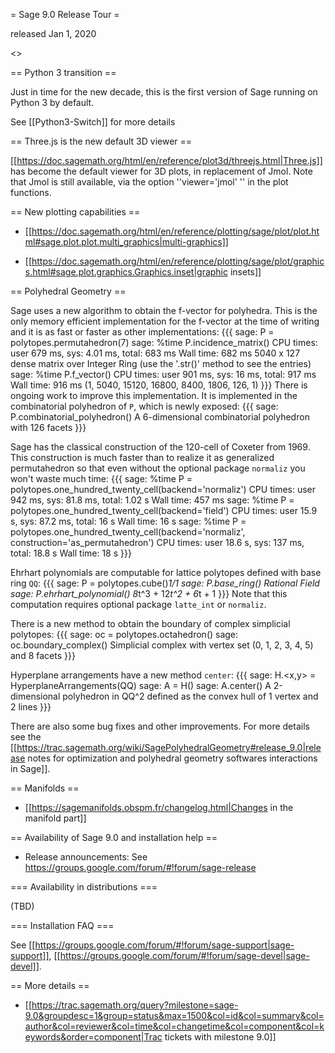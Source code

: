 = Sage 9.0 Release Tour =

released Jan 1, 2020

<<TableOfContents>>

== Python 3 transition ==

Just in time for the new decade, this is the first version of Sage running on Python 3 by default. 

See [[Python3-Switch]] for more details

== Three.js is the new default 3D viewer ==

[[https://doc.sagemath.org/html/en/reference/plot3d/threejs.html|Three.js]] has become the default viewer for 3D plots, in replacement of Jmol. Note that Jmol is still available, via the option ''viewer='jmol' '' in the plot functions. 

== New plotting capabilities ==

* [[https://doc.sagemath.org/html/en/reference/plotting/sage/plot/plot.html#sage.plot.plot.multi_graphics|multi-graphics]]

* [[https://doc.sagemath.org/html/en/reference/plotting/sage/plot/graphics.html#sage.plot.graphics.Graphics.inset|graphic insets]]

== Polyhedral Geometry ==

Sage uses a new algorithm to obtain the f-vector for polyhedra. This is the only memory efficient implementation for the f-vector at the time of writing and it is as fast or faster as other implementations:
{{{
sage: P = polytopes.permutahedron(7)
sage: %time P.incidence_matrix()
CPU times: user 679 ms, sys: 4.01 ms, total: 683 ms
Wall time: 682 ms
5040 x 127 dense matrix over Integer Ring (use the '.str()' method to see the entries)
sage: %time P.f_vector()
CPU times: user 901 ms, sys: 16 ms, total: 917 ms
Wall time: 916 ms
(1, 5040, 15120, 16800, 8400, 1806, 126, 1)
}}}
There is ongoing work to improve this implementation. It is implemented in the combinatorial polyhedron of `P`, which is newly exposed:
{{{
sage: P.combinatorial_polyhedron()
A 6-dimensional combinatorial polyhedron with 126 facets
}}}

Sage has the classical construction of the 120-cell of Coxeter from 1969.
This construction is much faster than to realize it as generalized permutahedron so that even without the optional package `normaliz` you won't waste much time:
{{{
sage: %time P = polytopes.one_hundred_twenty_cell(backend='normaliz')
CPU times: user 942 ms, sys: 81.8 ms, total: 1.02 s
Wall time: 457 ms
sage: %time P = polytopes.one_hundred_twenty_cell(backend='field')
CPU times: user 15.9 s, sys: 87.2 ms, total: 16 s
Wall time: 16 s
sage: %time P = polytopes.one_hundred_twenty_cell(backend='normaliz', construction='as_permutahedron')
CPU times: user 18.6 s, sys: 137 ms, total: 18.8 s
Wall time: 18 s
}}}

Ehrhart polynomials are computable for lattice polytopes defined with base ring `QQ`:
{{{
sage: P = polytopes.cube()*1/1
sage: P.base_ring()
Rational Field
sage: P.ehrhart_polynomial()
8*t^3 + 12*t^2 + 6*t + 1
}}}
Note that this computation requires optional package `latte_int` or `normaliz`.

There is a new method to obtain the boundary of complex simplicial polytopes:
{{{
sage: oc = polytopes.octahedron()
sage: oc.boundary_complex()
Simplicial complex with vertex set (0, 1, 2, 3, 4, 5) and 8 facets
}}}

Hyperplane arrangements have a new method `center`:
{{{
sage: H.<x,y> = HyperplaneArrangements(QQ)
sage: A = H()
sage: A.center()
A 2-dimensional polyhedron in QQ^2 defined as the convex hull of 1 vertex and 2 lines
}}}

There are also some bug fixes and other improvements. For more details see the [[https://trac.sagemath.org/wiki/SagePolyhedralGeometry#release_9.0|release notes for optimization and polyhedral geometry softwares interactions in Sage]].

== Manifolds ==

* [[https://sagemanifolds.obspm.fr/changelog.html|Changes in the manifold part]]

== Availability of Sage 9.0 and installation help ==

* Release announcements: See https://groups.google.com/forum/#!forum/sage-release

=== Availability in distributions ===

(TBD)

=== Installation FAQ ===

See [[https://groups.google.com/forum/#!forum/sage-support|sage-support]], [[https://groups.google.com/forum/#!forum/sage-devel|sage-devel]].

== More details ==

* [[https://trac.sagemath.org/query?milestone=sage-9.0&groupdesc=1&group=status&max=1500&col=id&col=summary&col=author&col=reviewer&col=time&col=changetime&col=component&col=keywords&order=component|Trac tickets with milestone 9.0]]
